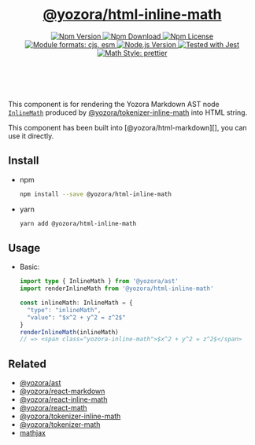 <header>
  <h1 align="center">
    <a href="https://github.com/guanghechen/yozora-html/tree/main/packages/inline-math#readme">@yozora/html-inline-math</a>
  </h1>
  <div align="center">
    <a href="https://www.npmjs.com/package/@yozora/html-inline-math">
      <img
        alt="Npm Version"
        src="https://img.shields.io/npm/v/@yozora/html-inline-math.svg"
      />
    </a>
    <a href="https://www.npmjs.com/package/@yozora/html-inline-math">
      <img
        alt="Npm Download"
        src="https://img.shields.io/npm/dm/@yozora/html-inline-math.svg"
      />
    </a>
    <a href="https://www.npmjs.com/package/@yozora/html-inline-math">
      <img
        alt="Npm License"
        src="https://img.shields.io/npm/l/@yozora/html-inline-math.svg"
      />
    </a>
    <a href="#install">
      <img
        alt="Module formats: cjs, esm"
        src="https://img.shields.io/badge/module_formats-cjs%2C%20esm-green.svg"
      />
    </a>
    <a href="https://github.com/nodejs/node">
      <img
        alt="Node.js Version"
        src="https://img.shields.io/node/v/@yozora/html-inline-math"
      />
    </a>
    <a href="https://github.com/facebook/jest">
      <img
        alt="Tested with Jest"
        src="https://img.shields.io/badge/tested_with-jest-9c465e.svg"
      />
    </a>
    <a href="https://github.com/prettier/prettier">
      <img
        alt="Math Style: prettier"
        src="https://img.shields.io/badge/math_style-prettier-ff69b4.svg?style=flat-square"
      />
    </a>
  </div>
</header>
<br/>

This component is for rendering the Yozora Markdown AST node [`InlineMath`][@yozora/ast] 
produced by [@yozora/tokenizer-inline-math][] into HTML string.

This component has been built into [@yozora/html-markdown][], you can use it directly.

## Install

* npm

  ```bash
  npm install --save @yozora/html-inline-math
  ```

* yarn

  ```bash
  yarn add @yozora/html-inline-math
  ```


## Usage

* Basic:

  ```typescript
  import type { InlineMath } from '@yozora/ast'
  import renderInlineMath from '@yozora/html-inline-math'

  const inlineMath: InlineMath = {
    "type": "inlineMath",
    "value": "$x^2 + y^2 = z^2$"
  }
  renderInlineMath(inlineMath)
  // => <span class="yozora-inline-math">$x^2 + y^2 = z^2$</span>
  ```


## Related

* [@yozora/ast][]
* [@yozora/react-markdown][]
* [@yozora/react-inline-math][]
* [@yozora/react-math][]
* [@yozora/tokenizer-inline-math][]
* [@yozora/tokenizer-math][]
* [mathjax][]


[@yozora/ast]: https://www.npmjs.com/package/@yozora/ast#inline-math
[@yozora/react-markdown]: https://www.npmjs.com/package/@yozora/react-markdown
[@yozora/tokenizer-inline-math]: https://www.npmjs.com/package/@yozora/tokenizer-inline-math
[@yozora/tokenizer-math]: https://www.npmjs.com/package/@yozora/tokenizer-math
[@yozora/react-inline-math]: https://www.npmjs.com/package/@yozora/react-inline-math
[@yozora/react-math]: https://www.npmjs.com/package/@yozora/react-math
[mathjax]: https://www.mathjax.org/
